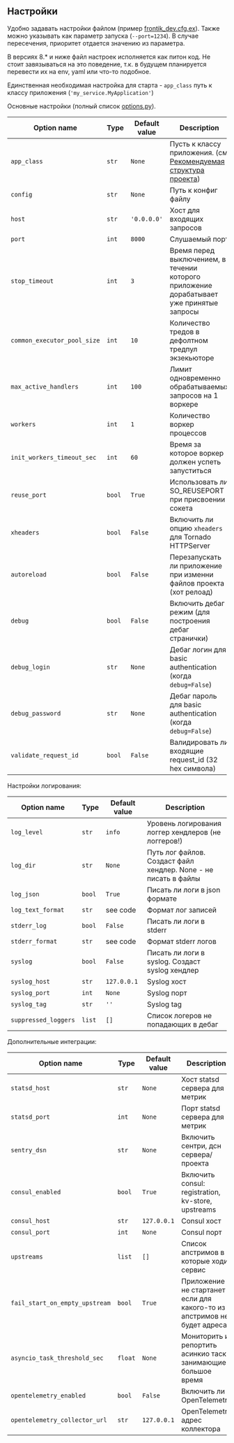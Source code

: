 ## Настройки

Удобно задавать настройки файлом (пример [frontik_dev.cfg.ex](../frontik_dev.cfg.ex)). 
Также можно указывать как параметр запуска (`--port=1234`). 
В случае пересечения, приоритет отдается значению из параметра.

В версиях 8.* и ниже файл настроек исполняется как питон код. 
Не стоит завязываться на это поведение, т.к. в будущем планируется перевести их на env, yaml или что-то подобное.

Единственная необходимая настройка для старта - `app_class` путь к классу приложения (`'my_service.MyApplication'`)

Основные настройки (полный список [options.py](../frontik/options.py)).

| Option name                  | Type    | Default value | Description                                                                              |
| ---------------------------- | ------- |---------------|------------------------------------------------------------------------------------------|
| `app_class`                  | `str`   | `None`        | Пусть к классу приложения. (см [Рекомендуемая структура проекта](README.md))             |
| `config`                     | `str`   | `None`        | Путь к конфиг файлу                                                                      |
| `host`                       | `str`   | `'0.0.0.0'`   | Хост для входящих запросов                                                               |
| `port`                       | `int`   | `8000`        | Слушаемый порт                                                                           |
| `stop_timeout`               | `int`   | `3`           | Время перед выключением, в течении которого приложение дорабатывает уже принятые запросы |
| `common_executor_pool_size`  | `int`   | `10`          | Количество тредов в дефолтном тредпул экзекьюторе                                        |
| `max_active_handlers`        | `int`   | `100`         | Лимит одновременно обрабатываемых запросов на 1 воркере                                  |
| `workers`                    | `int`   | `1`           | Количество воркер процессов                                                              |
| `init_workers_timeout_sec`   | `int`   | `60`          | Время за которое воркер должен успеть запуститься                                        |
| `reuse_port`                 | `bool`  | `True`        | Использовать ли SO_REUSEPORT при присвоении сокета                                       |
| `xheaders  `                 | `bool`  | `False`       | Включить ли опцию `xheaders` для Tornado HTTPServer                                      |
| `autoreload`                 | `bool`  | `False`       | Перезапускать ли приложение при изменни файлов проекта (хот релоад)                      |
| `debug`                      | `bool`  | `False`       | Включить дебаг режим (для построения дебаг странички)                                    |
| `debug_login`                | `str`   | `None`        | Дебаг логин для basic authentication (когда `debug=False`)                               |
| `debug_password`             | `str`   | `None`        | Дебаг пароль для basic authentication (когда `debug=False`)                              |
| `validate_request_id`        | `bool`  | `False`       | Валидировать ли входящие request_id (32 hex символа)                                     |

Настройки логирования:

| Option name                                 | Type    | Default value | Description                                                     |
|---------------------------------------------|---------|---------------|-----------------------------------------------------------------|
| `log_level`                                 | `str`   | `info`        | Уровень логирования логгер хендлеров (не логгеров!)             |
| `log_dir`                                   | `str`   | `None`        | Путь лог файлов. Создаст файл хендлер. None - не писать в файлы |
| `log_json`                                  | `bool`  | `True`        | Писать ли логи в json формате                                   |
| `log_text_format`                           | `str`   | see code      | Формат лог записей                                              |
| `stderr_log`                                | `bool`  | `False`       | Писать ли логи в stderr                                         |
| `stderr_format`                             | `str`   | see code      | Формат stderr логов                                             |
| `syslog`                                    | `bool`  | `False`       | Писать ли логи в syslog. Создаст syslog хендлер                 |
| `syslog_host`                               | `str`   | `127.0.0.1`   | Syslog хост                                                     |
| `syslog_port`                               | `int`   | `None`        | Syslog порт                                                     |
| `syslog_tag`                                | `str`   | `''`          | Syslog tag                                                      |
| `suppressed_loggers`                        | `list`  | `[]`          | Список логеров не попадающих в дебаг                            |

Дополнительные интеграции:

| Option name                                 | Type    | Default value | Description                                                             |
|---------------------------------------------|---------|--------------|-------------------------------------------------------------------------|
| `statsd_host`                               | `str`   | `None`       | Хост statsd сервера для метрик                                          |
| `statsd_port`                               | `int`   | `None`       | Порт statsd сервера для метрик                                          |
| `sentry_dsn`                                | `str`   | `None`       | Включить сентри, дсн сервера/проекта                                    |
| `consul_enabled`                            | `bool`  | `True`       | Включить consul: registration, kv-store, upstreams                      |
| `consul_host`                               | `str`   | `127.0.0.1`  | Consul хост                                                             |
| `consul_port`                               | `int`   | `None`       | Consul порт                                                             |    
| `upstreams`                                 | `list`  | `[]`         | Список апстримов в которые ходит сервис                                 |
| `fail_start_on_empty_upstream`              | `bool`  | `True`       | Приложение не стартанет если для какого-то из апстримов не будет адреса |
| `asyncio_task_threshold_sec`                | `float` | `None`       | Мониторить и репортить асинкио таски занимающие большое время           |
| `opentelemetry_enabled`                     | `bool`  | `False`      | Включить ли OpenTelemetry                                               |
| `opentelemetry_collector_url`               | `str`   | `127.0.0.1`  | OpenTelemetry адрес коллектора                                          |
